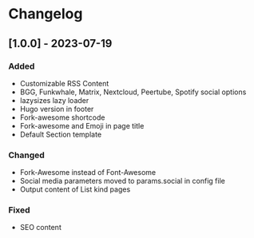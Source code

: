 # Changelog

## [1.0.0] - 2023-07-19

### Added

- Customizable RSS Content
- BGG, Funkwhale, Matrix, Nextcloud, Peertube, Spotify social options
- lazysizes lazy loader
- Hugo version in footer
- Fork-awesome shortcode
- Fork-awesome and Emoji in page title
- Default Section template

### Changed

- Fork-Awesome instead of Font-Awesome
- Social media parameters moved to params.social in config file
- Output content of List kind pages

### Fixed
- SEO content

